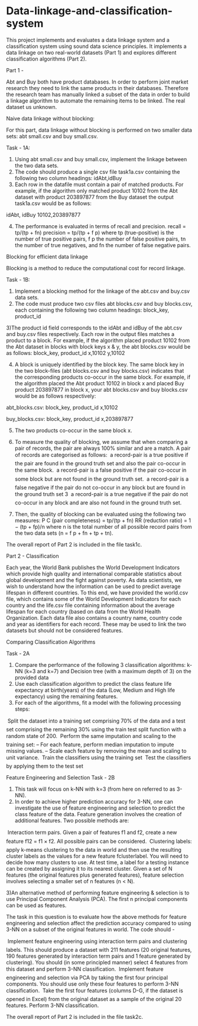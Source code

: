 # Data-linkage-and-classification-system

This project implements and evaluates a data linkage system and a classification system using
sound data science principles. It implements a data linkage on two real-world datasets (Part 1) and
explores different classification algorithms (Part 2).

Part 1 - 

Abt and Buy both have product databases. In order to perform joint market research they
need to link the same products in their databases. Therefore the research team has manually
linked a subset of the data in order to build a linkage algorithm to automate the remaining
items to be linked. The real dataset us unknown.

Naive data linkage without blocking:

For this part, data linkage without blocking is performed on two smaller data sets:
abt small.csv and buy small.csv.

Task - 1A:
1) Using abt small.csv and buy small.csv, implement the linkage between the
two data sets.
2) The code should produce a single csv file task1a.csv containing the following two column headings:
idAbt,idBuy
3) Each row in the datafile must contain a pair of matched products. For example, if the
algorithm only matched product 10102 from the Abt dataset with product
203897877 from the Buy dataset the output task1a.csv would be as follows:

idAbt, idBuy
10102,203897877

4) The performance is evaluated in terms of recall and precision.
recall = tp/(tp + fn)
precision = tp/(tp + f p)
where tp (true-positive) is the number of true positive pairs, f p the number of false positive
pairs, tn the number of true negatives, and fn the number of false negative pairs.


Blocking for efficient data linkage

Blocking is a method to reduce the computational cost for record linkage.

Task - 1B:
1) Implement a blocking method for the linkage of the abt.csv and buy.csv data
sets.
2) The code must produce two csv files abt blocks.csv and buy blocks.csv, each containing the following two column
headings:
block_key, product_id

3)The product id field corresponds to the idAbt and idBuy of the abt.csv and buy.csv files
respectively. Each row in the output files matches a product to a block. For example, if the
algorithm placed product 10102 from the Abt dataset in blocks with block keys x & y, the
abt blocks.csv would be as follows:
block_key, product_id
x,10102
y,10102

4) A block is uniquely identified by the block key. The same block key in the two block-files
(abt blocks.csv and buy blocks.csv) indicates that the corresponding products co-occur
in the same block.
For example, if the algorithm placed the Abt product 10102 in block x and placed Buy
product 203897877 in block x, your abt blocks.csv and buy blocks.csv would be as follows
respectively:

abt_blocks.csv:
block_key, product_id
x,10102

buy_blocks.csv:
block_key, product_id
x,203897877

5) The two products co-occur in the same block x.

6) To measure the quality of blocking, we assume that when comparing a pair of records, the
pair are always 100% similar and are a match. A pair of records are categorised as follows:
 a record-pair is a true positive if the pair are found in the ground truth set and also the
pair co-occur in the same block.
 a record-pair is a false positive if the pair co-occur in some block but are not found in
the ground truth set.
 a record-pair is a false negative if the pair do not co-occur in any block but are found
in the ground truth set
3
 a record-pair is a true negative if the pair do not co-occur in any block and are also not
found in the ground truth set.

7) Then, the quality of blocking can be evaluated using the following two measures:
P C (pair completeness) = tp/(tp + fn)
RR (reduction ratio) = 1 − (tp + fp)/n
where n is the total number of all possible record pairs from the two data sets
(n = f p + fn + tp + tn).

The overall report of Part 2 is included in the file task1c.


Part 2 - Classification 

Each year, the World Bank publishes the World Development Indicators which provide high
quality and international comparable statistics about global development and the fight against
poverty. As data scientists, we wish to understand how the information can be used to
predict average lifespan in different countries. To this end, we have provided the world.csv
file, which contains some of the World Development Indicators for each country and the
life.csv file containing information about the average lifespan for each country (based on
data from the World Health Organization. Each data file also contains a country name,
country code and year as identifiers for each record. These may be used to link the two
datasets but should not be considered features.

Comparing Classification Algorithms

Task - 2A
1) Compare the performance of the following 3 classification algorithms: k-NN (k=3
and k=7) and Decision tree (with a maximum depth of 3) on the provided data
2) Use each classification algorithm to predict the class feature life expectancy at birth(years) of the data (Low, Medium and
High life expectancy) using the remaining features.
3) For each of the algorithms, fit a model with the following processing steps:

 Split the dataset into a training set comprising 70% of the data and a test set comprising
the remaining 30% using the train test split function with a random state of 200.
 Perform the same imputation and scaling to the training set:
– For each feature, perform median imputation to impute missing values.
– Scale each feature by removing the mean and scaling to unit variance.
 Train the classifiers using the training set
 Test the classifiers by applying them to the test set


Feature Engineering and Selection
Task - 2B
1) This task will focus on k-NN with k=3 (from here on referred to as 3-NN).
2) In order to achieve higher prediction accuracy for 3-NN, one can investigate the use of feature
engineering and selection to predict the class feature of the data. Feature generation involves
the creation of additional features. Two possible methods are:

 Interaction term pairs. Given a pair of features f1 and f2, create a new feature f12 =
f1 × f2. All possible pairs can be considered.
 Clustering labels: apply k-means clustering to the data in world and then use the
resulting cluster labels as the values for a new feature fclusterlabel. You will need to
decide how many clusters to use. At test time, a label for a testing instance can be
created by assigning it to its nearest cluster.
Given a set of N features (the original features plus generated features), feature selection
involves selecting a smaller set of n features (n < N).

3)An alternative method of performing feature engineering & selection is to use Principal Component Analysis (PCA). The first n principal components can be used as features.

The task in this question is to evaluate how the above methods for feature engineering and
selection affect the prediction accuracy compared to using 3-NN on a subset of the original
features in world. The code should - 

 Implement feature engineering using interaction term pairs and clustering labels. This
should produce a dataset with 211 features (20 original features, 190 features generated
by interaction term pairs and 1 feature generated by clustering). You should (in some
principled manner) select 4 features from this dataset and perform 3-NN classification.
 Implement feature engineering and selection via PCA by taking the first four principal
components. You should use only these four features to perform 3-NN classification.
 Take the first four features (columns D-G, if the dataset is opened in Excel) from the
original dataset as a sample of the original 20 features. Perform 3-NN classification.

The overall report of Part 2 is included in the file task2c.

